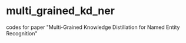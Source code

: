 # multi_grained_kd_ner
codes for paper "Multi-Grained Knowledge Distillation for Named Entity Recognition"
